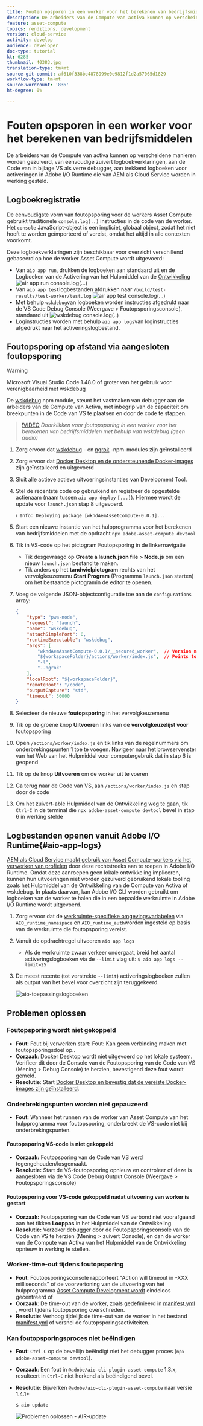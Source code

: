 ```yaml
---
title: Fouten opsporen in een worker voor het berekenen van bedrijfsmiddelen
description: De arbeiders van de Compute van activa kunnen op verscheidene manieren worden gezuiverd, van eenvoudige zuivert logboekverklaringen, aan de Code van in bijlage VS als verre debugger, aan trekkend logboeken voor activeringen in Adobe I/O Runtime die van AEM als Cloud Service worden in werking gesteld.
feature: asset-compute
topics: renditions, development
version: cloud-service
activity: develop
audience: developer
doc-type: tutorial
kt: 6285
thumbnail: 40383.jpg
translation-type: tm+mt
source-git-commit: af610f338be4878999e0e9812f1d2a57065d1829
workflow-type: tm+mt
source-wordcount: '836'
ht-degree: 0%

---
```



# Fouten opsporen in een worker voor het berekenen van bedrijfsmiddelen

De arbeiders van de Compute van activa kunnen op verscheidene manieren worden gezuiverd, van eenvoudige zuivert logboekverklaringen, aan de Code van in bijlage VS als verre debugger, aan trekkend logboeken voor activeringen in Adobe I/O Runtime die van AEM als Cloud Service worden in werking gesteld.

## Logboekregistratie

De eenvoudigste vorm van foutopsporing voor de workers Asset Compute gebruikt traditionele `console.log(..)` instructies in de code van de worker. Het `console` JavaScript-object is een impliciet, globaal object, zodat het niet hoeft te worden geïmporteerd of vereist, omdat het altijd in alle contexten voorkomt.

Deze logboekverklaringen zijn beschikbaar voor overzicht verschillend gebaseerd op hoe de worker Asset Compute wordt uitgevoerd:

+ Van `aio app run`, drukken de logboeken aan standaard uit en de Logboeken van de Activering van het Hulpmiddel van de [Ontwikkeling](../develop/development-tool.md)
   ![air app run console.log(...)](./assets/debug/console-log__aio-app-run.png)
+ Van `aio app test`logbestanden afdrukken naar `/build/test-results/test-worker/test.log`
   ![air app test console.log(...)](./assets/debug/console-log__aio-app-test.png)
+ Met behulp `wskdebug`van logboeken worden instructies afgedrukt naar de VS Code Debug Console (Weergave > Foutopsporingsconsole), standaard uit
   ![wskdebug console.log(..)](./assets/debug/console-log__wskdebug.png)
+ Loginstructies worden met behulp `aio app logs`van loginstructies afgedrukt naar het activeringslogbestand.

## Foutopsporing op afstand via aangesloten foutopsporing

>[!WARNING]
>
>Microsoft Visual Studio Code 1.48.0 of groter van het gebruik voor verenigbaarheid met wskdebug

De [wskdebug](https://www.npmjs.com/package/@openwhisk/wskdebug) npm module, steunt het vastmaken van debugger aan de arbeiders van de Compute van Activa, met inbegrip van de capaciteit om breekpunten in de Code van VS te plaatsen en door de code te stappen.

>[!VIDEO](https://video.tv.adobe.com/v/40383/?quality=12&learn=on)
_Doorklikken voor foutopsporing in een worker voor het berekenen van bedrijfsmiddelen met behulp van wskdebug (geen audio)_

1. Zorg ervoor dat [wskdebug](../set-up/development-environment.md#wskdebug) - en [ngrok](../set-up/development-environment.md#ngork) -npm-modules zijn geïnstalleerd
1. Zorg ervoor dat [Docker Desktop en de ondersteunende Docker-images](../set-up/development-environment.md#docker) zijn geïnstalleerd en uitgevoerd
1. Sluit alle actieve actieve uitvoeringsinstanties van Development Tool.
1. Stel de recentste code op gebruikend en registreer de opgestelde actienaam (naam tussen `aio app deploy` `[...]`). Hiermee wordt de update voor `launch.json` stap 8 uitgevoerd.

   ```
   ℹ Info: Deploying package [wkndAemAssetCompute-0.0.1]...
   ```
1. Start een nieuwe instantie van het hulpprogramma voor het berekenen van bedrijfsmiddelen met de opdracht `npx adobe-asset-compute devtool`
1. Tik in VS-code op het pictogram Foutopsporing in de linkernavigatie
   + Tik desgevraagd op __Create a launch.json file > Node.js__ om een nieuw `launch.json` bestand te maken.
   + Tik anders op het __tandwielpictogram__ rechts van het vervolgkeuzemenu __Start Program__ (Programma `launch.json` starten) om het bestaande pictogramin de editor te openen.
1. Voeg de volgende JSON-objectconfiguratie toe aan de `configurations` array:

   ```json
   {
       "type": "pwa-node",
       "request": "launch",
       "name": "wskdebug",
       "attachSimplePort": 0,
       "runtimeExecutable": "wskdebug",
       "args": [
           "wkndAemAssetCompute-0.0.1/__secured_worker",  // Version must match your Asset Compute worker's version
           "${workspaceFolder}/actions/worker/index.js",  // Points to your worker
           "-l",
           "--ngrok"
       ],
       "localRoot": "${workspaceFolder}",
       "remoteRoot": "/code",
       "outputCapture": "std",
       "timeout": 30000
   }
   ```

1. Selecteer de nieuwe __foutopsporing__ in het vervolgkeuzemenu
1. Tik op de groene knop __Uitvoeren__ links van de __vervolgkeuzelijst voor__ foutopsporing
1. Open `/actions/worker/index.js` en tik links van de regelnummers om onderbrekingspunten 1 toe te voegen. Navigeer naar het browservenster van het Web van het Hulpmiddel voor computergebruik dat in stap 6 is geopend
1. Tik op de knop __Uitvoeren__ om de worker uit te voeren
1. Ga terug naar de Code van VS, aan `/actions/worker/index.js` en stap door de code
1. Om het zuivert-able Hulpmiddel van de Ontwikkeling weg te gaan, tik `Ctrl-C` in de terminal die `npx adobe-asset-compute devtool` bevel in stap 6 in werking stelde

## Logbestanden openen vanuit Adobe I/O Runtime{#aio-app-logs}

[AEM als Cloud Service maakt gebruik van Asset Compute-workers via het verwerken van profielen](../deploy/processing-profiles.md) door deze rechtstreeks aan te roepen in Adobe I/O Runtime. Omdat deze aanroepen geen lokale ontwikkeling impliceren, kunnen hun uitvoeringen niet worden gezuiverd gebruikend lokale tooling zoals het Hulpmiddel van de Ontwikkeling van de Compute van Activa of wskdebug. In plaats daarvan, kan Adobe I/O CLI worden gebruikt om logboeken van de worker te halen die in een bepaalde werkruimte in Adobe I/O Runtime wordt uitgevoerd.

1. Zorg ervoor dat de [werkruimte-specifieke omgevingsvariabelen](../deploy/runtime.md) via `AIO_runtime_namespace` en `AIO_runtime_auth`worden ingesteld op basis van de werkruimte die foutopsporing vereist.
1. Vanuit de opdrachtregel uitvoeren `aio app logs`
   + Als de werkruimte zwaar verkeer ondergaat, breid het aantal activeringslogboeken via de `--limit` vlag uit:
      `$ aio app logs --limit=25`
1. De meest recente (tot verstrekte `--limit`) activeringslogboeken zullen als output van het bevel voor overzicht zijn teruggekeerd.

   ![aio-toepassingslogboeken](./assets/debug/aio-app-logs.png)

## Problemen oplossen

### Foutopsporing wordt niet gekoppeld

+ __Fout__: Fout bij verwerken start: Fout: Kan geen verbinding maken met foutopsporingsdoel op..
+ __Oorzaak__: Docker Desktop wordt niet uitgevoerd op het lokale systeem. Verifieer dit door de Console van de Foutopsporing van de Code van VS (Mening > Debug Console) te herzien, bevestigend deze fout wordt gemeld.
+ __Resolutie__: Start [Docker Desktop en bevestig dat de vereiste Docker-images zijn geïnstalleerd](../set-up/development-environment.md#docker).

### Onderbrekingspunten worden niet gepauzeerd

+ __Fout__: Wanneer het runnen van de worker van Asset Compute van het hulpprogramma voor foutopsporing, onderbreekt de VS-code niet bij onderbrekingspunten.

#### Foutopsporing VS-code is niet gekoppeld

+ __Oorzaak:__ Foutopsporing van de Code van VS werd tegengehouden/losgemaakt.
+ __Resolutie:__ Start de VS-foutopsporing opnieuw en controleer of deze is aangesloten via de VS Code Debug Output Console (Weergave > Foutopsporingsconsole)

#### Foutopsporing voor VS-code gekoppeld nadat uitvoering van worker is gestart

+ __Oorzaak:__ Foutopsporing van de Code van VS verbond niet voorafgaand aan het tikken __Looppas__ in het Hulpmiddel van de Ontwikkeling.
+ __Resolutie:__ Verzeker debugger door de Foutopsporingsconsole van de Code van VS te herzien (Mening > zuivert Console), en dan de worker van de Compute van Activa van het Hulpmiddel van de Ontwikkeling opnieuw in werking te stellen.

### Worker-time-out tijdens foutopsporing

+ __Fout__: Foutopsporingsconsole rapporteert &quot;Action will timeout in -XXX milliseconds&quot; of de voorvertoning van de uitvoering van het hulpprogramma [Asset Compute Development wordt](../develop/development-tool.md) eindeloos gecentreerd of
+ __Oorzaak__: De time-out van de worker, zoals gedefinieerd in [manifest.yml](../develop/manifest.md) , wordt tijdens foutopsporing overschreden.
+ __Resolutie__: Verhoog tijdelijk de time-out van de worker in het bestand [manifest.yml](../develop/manifest.md) of versnel de foutopsporingsactiviteiten.

### Kan foutopsporingsproces niet beëindigen

+ __Fout__: `Ctrl-C` op de bevellijn beëindigt niet het debugger proces (`npx adobe-asset-compute devtool`).
+ __Oorzaak__: Een fout in `@adobe/aio-cli-plugin-asset-compute` 1.3.x, resulteert in `Ctrl-C` niet herkend als beëindigend bevel.
+ __Resolutie__: Bijwerken `@adobe/aio-cli-plugin-asset-compute` naar versie 1.4.1+

   ```
   $ aio update
   ```

   ![Problemen oplossen - AIR-update](./assets/debug/troubleshooting__terminate.png)